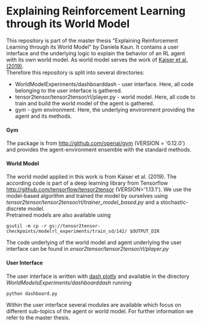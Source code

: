 # Explaining Reinforcement Learning through its World Model

This repository is part of the master thesis "Explaining Reinforcement Learning through its World Model" by Daniela Kaun.
It contains a user interface and the underlying logic to explain the behavior of an RL agent with its own world model.
As world model serves the work of [Kaiser et al. (2019)](https://arxiv.org/abs/1903.00374).  
Therefore this repository is split into several directories:
* WorldModelExperiments/dashboarddash - user interface. Here, all code belonging to the user interface is gathered.
* tensor2tensor/tensor2tensor/rl/player.py - world model. Here, all code to train and build the world model of the agent is gathered.
* gym - gym environment. Here, the underlying environment providing the agent and its methods.

#### Gym
The package is from <http://github.com/openai/gym> (VERSION = '0.12.0') and provides the agent-environment ensemble with the standard methods.

#### World Model
The world model applied in this work is from Kaiser et al. (2019). 
The according code is part of a deep learning library from Tensorflow <http://github.com/tensorflow/tensor2tensor> (VERSION='1.13.1').
We use the model-based algorithm and trained the model by ourselves using *tensor2tensor/tensor2tensor/rl/trainer_model_based.py* and a stochastic-discrete model.   
Pretrained models are also available using 
```
gsutil -m cp -r gs://tensor2tensor-checkpoints/modelrl_experiments/train_sd/142/ $OUTPUT_DIR
```
The code underlying of the world model and agent underlying the user interface can be found in *ensor2tensor/tensor2tensor/rl/player.py*
#### User Interface
The user interface is written with [dash plotly](https://dash.plotly.com/) and available in the directory *WorldModelsExperiments/dashboarddash* running 
 ```
 python dashboard.py
```
Within the user interface several modules are available which focus on different sub-topics of the agent or world model. For further information we refer to the master thesis.
